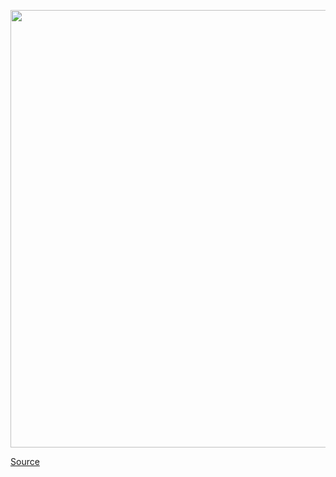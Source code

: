 <img src='https://cdn.vox-cdn.com/thumbor/cruAmxLea8edVHErShkqnoH7Xcg=/0x0:2040x1360/1200x675/filters:focal(857x517:1183x843)/cdn.vox-cdn.com/uploads/chorus_image/image/66415188/acastro_200219_3914_tech_survey_0001.0.jpg' width='700px' /><br/>

<a href='https://www.theverge.com/2020/3/2/21144680/verge-tech-survey-2020-trust-privacy-security-facebook-amazon-google-apple'> Source <a/>